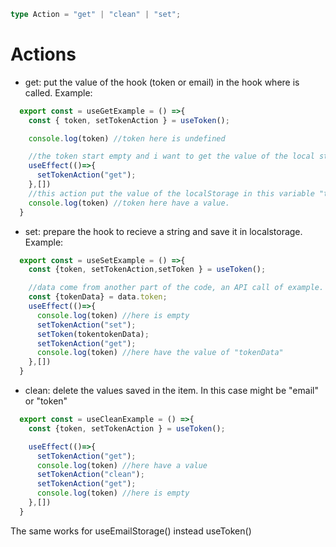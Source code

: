 ```ts
type Action = "get" | "clean" | "set";
```

# Actions

- get: put the value of the hook (token or email) in the hook where is called. Example:

```ts
  export const = useGetExample = () =>{
    const { token, setTokenAction } = useToken();

    console.log(token) //token here is undefined

    //the token start empty and i want to get the value of the local storage:
    useEffect(()=>{
      setTokenAction("get");
    },[])
    //this action put the value of the localStorage in this variable "token".
    console.log(token) //token here have a value.
  }
```

- set: prepare the hook to recieve a string and save it in localstorage. Example:

```ts
  export const = useSetExample = () =>{
    const {token, setTokenAction,setToken } = useToken();

    //data come from another part of the code, an API call of example.
    const {tokenData} = data.token;
    useEffect(()=>{
      console.log(token) //here is empty
      setTokenAction("set");
      setToken(tokentokenData);
      setTokenAction("get");
      console.log(token) //here have the value of "tokenData"
    },[])
  }
```

- clean: delete the values saved in the item. In this case might be "email" or "token"

```ts
  export const = useCleanExample = () =>{
    const {token, setTokenAction } = useToken();

    useEffect(()=>{
      setTokenAction("get");
      console.log(token) //here have a value
      setTokenAction("clean");
      setTokenAction("get");
      console.log(token) //here is empty
    },[])
  }
```

The same works for useEmailStorage() instead useToken()
